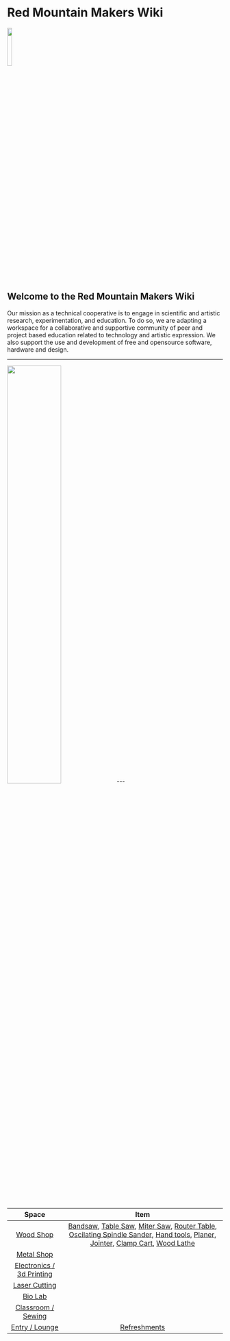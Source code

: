 # Red Mountain Makers Wiki
<img src="https://raw.githubusercontent.com/wiki/redmountainmakers/wiki/images/rmm_logo_2023.png" width=15% height=15%>

## Welcome to the Red Mountain Makers Wiki
Our mission as a technical cooperative is to engage in scientific and artistic research, experimentation, and education. To do so, we are adapting a workspace for a collaborative and supportive community of peer and project based education related to technology and artistic expression. We also support the use and development of free and opensource software, hardware and design.

---
<img src="https://raw.githubusercontent.com/wiki/redmountainmakers/wiki/images/rmm_layout.png" width=50% height=50%>
---

| Space             |  Item |
:-------------------------:|:-------------------------:
 | [Wood Shop](Wood-Shop) | [Bandsaw](Kity-613-Bandsaw), [Table Saw](Saw-Stop-Table-Saw), [Miter Saw](), [Router Table](), [Oscilating Spindle Sander](), [Hand tools](), [Planer](), [Jointer](), [Clamp Cart](), [Wood Lathe]()
| [Metal Shop](Metal-Shop) | 
| [Electronics / 3d Printing]() |
| [Laser Cutting](Laser-Cutting) | 
| [Bio Lab]() | 
| [Classroom / Sewing]() |
| [Entry / Lounge]() | [Refreshments]()
